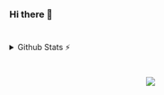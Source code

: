 ### Hi there 👋
#

<details>
  <summary>Github Stats ⚡</summary>
  
  <a href="#">![Github stats](https://github-readme-stats.vercel.app/api?username=allan-schwentek&theme=radical&count_private=true&hide_border=true&line_height=20)</a>
  <a href="#">![Top Langs](https://github-readme-stats.vercel.app/api/top-langs/?username=allan-schwentek&layout=compact&theme=radical&count_private=true&hide_border=true)</a>

  ![](https://komarev.com/ghpvc/?username=allan-schwentek)
</details>

#
<p align="center">
    <a href="https://skillicons.dev" target="_blank">
    <img src="https://skillicons.dev/icons?i=docker,unity,py,linux,cs,mysql,powershell" />
  </a>
</p>


<!--
**allancbs3/allancbs3** is a ✨ _special_ ✨ repository because its `README.md` (this file) appears on your GitHub profile.

Here are some ideas to get you started:

- 🔭 I’m currently working on ...
- 🌱 I’m currently learning ...
- 👯 I’m looking to collaborate on ...
- 🤔 I’m looking for help with ...
- 💬 Ask me about ...
- 📫 How to reach me: ...
- 😄 Pronouns: ...
- ⚡ Fun fact: ...
-->
